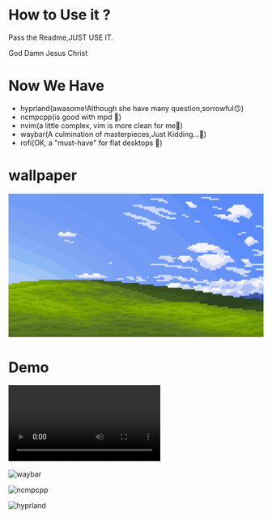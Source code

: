 # How to Use it ?
Pass the Readme,JUST USE IT.

God Damn Jesus Christ

# Now We Have
+ hyprland(awasome!Although she have many question,sorrowful🙃)
+ ncmpcpp(is good with mpd 🎹)
+ nvim(a little complex, vim is more clean for me🍳)
+ waybar(A culmination of masterpieces,Just Kidding...🤡)
+ rofi(OK, a "must-have" for flat desktops 🍚)

# wallpaper
![walpaper](./src/images/wallhaven-l3971q.png)

# Demo
<video src="./src/videos/demo_video"></video>

![waybar]("./src/images/waybar.png")

![ncmpcpp]("./src/images/ncmpcp.png")

![hyprland]("./src/images/hyprland.png")

